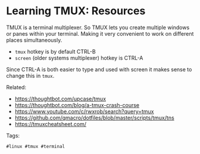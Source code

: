 # Learning TMUX: Resources

TMUX is a terminal multiplexer. So TMUX lets you create multiple windows or panes within your terminal. Making it very convenient to work on different places simultaneously. 

* `tmux` hotkey is by default CTRL-B
* `screen` (older systems multiplexer) hotkey is CTRL-A

Since CTRL-A is both easier to type and used with screen it makes sense to change this in `tmux`.

Related:

* <https://thoughtbot.com/upcase/tmux>
* <https://thoughtbot.com/blog/a-tmux-crash-course>
* <https://www.youtube.com/c/rwxrob/search?query=tmux>
* <https://github.com/qmacro/dotfiles/blob/master/scripts/tmux/tns>
* <https://tmuxcheatsheet.com/>

Tags:

    #linux #tmux #terminal

